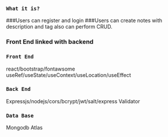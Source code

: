 
### `What it is?`
  ###Users can register and login
  ###Users can create notes with description and tag also can perform CRUD.
 ### Front End linked with backend 
  
### `Front End`
  react/bootstrap/fontawsome
  useRef/useState/useContext/useLocation/useEffect
  
### `Back End`
  Expressjs/nodejs/cors/bcrypt/jwt/salt/express Validator

  
### `Data Base`
  Mongodb Atlas
  

  
  


